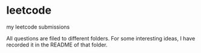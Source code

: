 # leetcode
my leetcode submissions

All questions are filed to different folders. For some interesting ideas, I have recorded it in the README of that folder.
